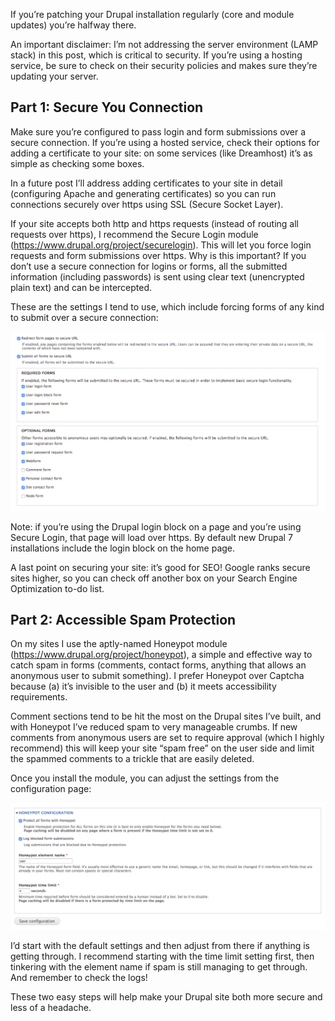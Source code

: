 If you’re patching your Drupal installation regularly (core and module updates) you’re halfway there. 

An important disclaimer: I’m not addressing the server environment (LAMP stack) in this post, which is critical to security. If you’re using a hosting service, be sure to check on their security policies and makes sure they’re updating your server. 


<h2>Part 1: Secure You Connection</h2>

Make sure you’re configured to pass login and form submissions over a secure connection. If you’re using a hosted service, check their options for adding a certificate to your site: on some services (like Dreamhost) it’s as simple as checking some boxes.

In a future post I’ll address adding certificates to your site in detail (configuring Apache and generating certificates) so you can run connections securely over https using SSL (Secure Socket Layer).

If your site accepts both http and https requests (instead of routing all requests over https), I recommend the Secure Login module (<a href="https://www.drupal.org/project/securelogin">https://www.drupal.org/project/securelogin</a>). This will let you force login requests and form submissions over https. Why is this important? If you don’t use a secure connection for logins or forms, all the submitted information (including passwords) is sent using clear text (unencrypted plain text) and can be intercepted.

These are the settings I tend to use, which include forcing forms of any kind to submit over a secure connection:

<img src="https://github.com/StudioZut/studiozut.github.io/blob/master/_posts/Screen%20Shot%202017-01-25%20at%2010.49.03%20AM.png?raw=true" alt="screenshot of the admin settings for the Secure Login module">

Note: if you’re using the Drupal login block on a page and you’re using Secure Login, that page will load over https. By default new Drupal 7 installations include the login block on the home page.

A last point on securing your site: it’s good for SEO! Google ranks secure sites higher, so you can check off another box on your Search Engine Optimization to-do list.  


<h2>Part 2: Accessible Spam Protection</h2>

On my sites I use the aptly-named Honeypot module (<a href="https://www.drupal.org/project/honeypot">https://www.drupal.org/project/honeypot</a>), a simple and effective way to catch spam in forms (comments, contact forms, anything that allows an anonymous user to submit something). I prefer Honeypot over Captcha because (a) it’s invisible to the user and (b) it meets accessibility requirements.

Comment sections tend to be hit the most on the Drupal sites I’ve built, and with Honeypot I’ve reduced spam to very manageable crumbs. If new comments from anonymous users are set to require approval (which I highly recommend) this will keep your site “spam free” on the user side and limit the spammed comments to a trickle that are easily deleted.

Once you install the module, you can adjust the settings from the configuration page:

<img src="https://github.com/StudioZut/studiozut.github.io/blob/master/_posts/Screen%20Shot%202017-01-25%20at%2010.53.42%20AM.png?raw=true" alt="screenshot of the admin settings for the Honeypot module">

I’d start with the default settings and then adjust from there if anything is getting through. I recommend starting with the time limit setting first, then tinkering with the element name if spam is still managing to get through. And remember to check the logs!

These two easy steps will help make your Drupal site both more secure and less of a headache. 
